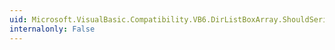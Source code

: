 ```yaml
---
uid: Microsoft.VisualBasic.Compatibility.VB6.DirListBoxArray.ShouldSerializeIndex(Microsoft.VisualBasic.Compatibility.VB6.DirListBox)
internalonly: False
---
```

